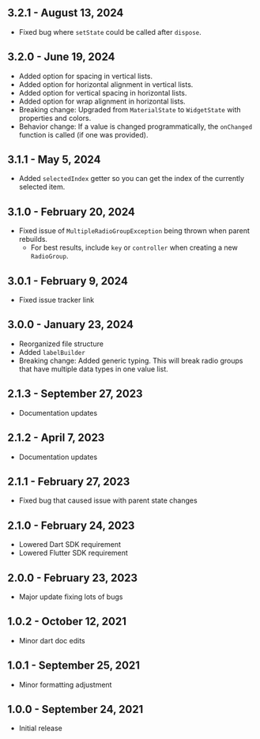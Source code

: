 ## 3.2.1 - August 13, 2024

- Fixed bug where `setState` could be called after `dispose`.

## 3.2.0 - June 19, 2024

- Added option for spacing in vertical lists.
- Added option for horizontal alignment in vertical lists.
- Added option for vertical spacing in horizontal lists.
- Added option for wrap alignment in horizontal lists.
- Breaking change: Upgraded from `MaterialState` to `WidgetState` with properties and colors.
- Behavior change: If a value is changed programmatically, the `onChanged` function is called (if one was provided).

## 3.1.1 - May 5, 2024

- Added `selectedIndex` getter so you can get the index of the currently selected item.

## 3.1.0 - February 20, 2024

- Fixed issue of `MultipleRadioGroupException` being thrown when parent rebuilds.
  - For best results, include `key` or `controller` when creating a new `RadioGroup`.

## 3.0.1 - February 9, 2024

- Fixed issue tracker link

## 3.0.0 - January 23, 2024

- Reorganized file structure
- Added `labelBuilder`
- Breaking change: Added generic typing. This will break radio groups that have multiple data types in one value list.

## 2.1.3 - September 27, 2023

- Documentation updates

## 2.1.2 - April 7, 2023

- Documentation updates

## 2.1.1 - February 27, 2023

- Fixed bug that caused issue with parent state changes

## 2.1.0 - February 24, 2023

- Lowered Dart SDK requirement
- Lowered Flutter SDK requirement

## 2.0.0 - February 23, 2023

- Major update fixing lots of bugs

## 1.0.2 - October 12, 2021

- Minor dart doc edits

## 1.0.1 - September 25, 2021

- Minor formatting adjustment

## 1.0.0 - September 24, 2021

- Initial release
